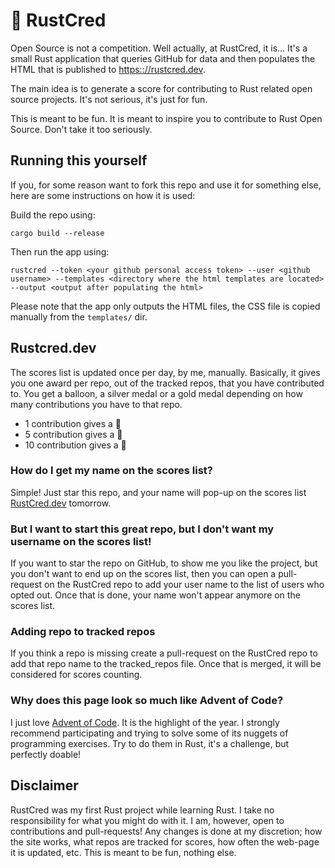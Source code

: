 # 🦀 RustCred
Open Source is not a competition. Well actually, at RustCred, it is...
It's a small Rust application that queries GitHub for data and then populates the HTML that is published to [https:://rustcred.dev](https://rustcred.dev).

The main idea is to generate a score for contributing to Rust related open source projects. It's not serious, it's just for fun.

This is meant to be fun. It is meant to inspire you to contribute to Rust Open Source. Don't take it too seriously.

## Running this yourself
If you, for some reason want to fork this repo and use it for something else, here are some instructions on how it is used:

Build the repo using:
```
cargo build --release
```

Then run the app using: 
```
rustcred --token <your github personal access token> --user <github username> --templates <directory where the html templates are located> --output <output after populating the html>
```

Please note that the app only outputs the HTML files, the CSS file is copied manually from the ```templates/``` dir.

## Rustcred.dev
The scores list is updated once per day, by me, manually. Basically, it gives you one award per repo, out of the tracked repos, that you have contributed to. You get a balloon, a silver medal or a gold medal depending on how many contributions you have to that repo.
- 1 contribution gives a 🎈
- 5 contribution gives a 🥈
- 10 contribution gives a 🥇

### How do I get my name on the scores list?
Simple! Just star this repo, and your name will pop-up on the scores list [RustCred.dev](https://rustcred.dev) tomorrow. 

### But I want to start this great repo, but I don't want my username on the scores list!
If you want to star the repo on GitHub, to show me you like the project, but you don't want to end up on the scores list, then you can open a pull-request on the RustCred repo to add your user name to the list of users who opted out. Once that is done, your name won't appear anymore on the scores list. 

### Adding repo to tracked repos
If you think a repo is missing create a pull-request on the RustCred repo to add that repo name to the tracked_repos file. Once that is merged, it will be considered for scores counting. 

### Why does this page look so much like Advent of Code?
I just love [Advent of Code](https::/adventofcode.com). It is the highlight of the year. I strongly recommend participating and trying to solve some of its nuggets of programming exercises.
Try to do them in Rust, it's a challenge, but perfectly doable!

## Disclaimer
RustCred was my first Rust project while learning Rust. I take no responsibility for what you might do with it. I am, however, open to contributions and pull-requests!
Any changes is done at my discretion; how the site works, what repos are tracked for scores, how often the web-page it is updated, etc.
This is meant to be fun, nothing else. 
